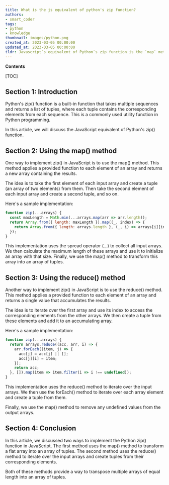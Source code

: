 ```yaml
---
title: What is the js equivalent of python's zip function?
authors:
- smart_coder
tags:
- python
- knowledge
thumbnail: images/python.png
created_at: 2023-03-05 00:00:00
updated_at: 2023-03-05 00:00:00
tldr: Javascript`s equivalent of Python`s zip function is the `map` method with the `spread operator.`
---
```


**Contents**

[TOC]

## Section 1: Introduction

Python's zip() function is a built-in function that takes multiple sequences and returns a list of tuples, where each tuple contains the corresponding elements from each sequence. This is a commonly used utility function in Python programming.

In this article, we will discuss the JavaScript equivalent of Python's zip() function.


## Section 2: Using the map() method

One way to implement zip() in JavaScript is to use the map() method. This method applies a provided function to each element of an array and returns a new array containing the results.

The idea is to take the first element of each input array and create a tuple (an array of two elements) from them. Then take the second element of each input array and create a second tuple, and so on.

Here's a sample implementation:

```javascript
function zip(...arrays) {
  const maxLength = Math.min(...arrays.map(arr => arr.length));
  return Array.from({ length: maxLength }).map((_, index) => {
    return Array.from({ length: arrays.length }, (_, i) => arrays[i][index]);
  });
}
```

This implementation uses the spread operator (...) to collect all input arrays. We then calculate the maximum length of these arrays and use it to initialize an array with that size. Finally, we use the map() method to transform this array into an array of tuples.


## Section 3: Using the reduce() method

Another way to implement zip() in JavaScript is to use the reduce() method. This method applies a provided function to each element of an array and returns a single value that accumulates the results.

The idea is to iterate over the first array and use its index to access the corresponding elements from the other arrays. We then create a tuple from these elements and add it to an accumulating array.

Here's a sample implementation:

```javascript
function zip(...arrays) {
  return arrays.reduce((acc, arr, i) => {
    arr.forEach((item, j) => {
      acc[j] = acc[j] || [];
      acc[j][i] = item;
    });
    return acc;
  }, []).map(item => item.filter(i => i !== undefined));
}
```

This implementation uses the reduce() method to iterate over the input arrays. We then use the forEach() method to iterate over each array element and create a tuple from them.

Finally, we use the map() method to remove any undefined values from the output arrays.


## Section 4: Conclusion

In this article, we discussed two ways to implement the Python zip() function in JavaScript. The first method uses the map() method to transform a flat array into an array of tuples. The second method uses the reduce() method to iterate over the input arrays and create tuples from their corresponding elements.

Both of these methods provide a way to transpose multiple arrays of equal length into an array of tuples.
